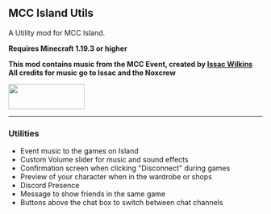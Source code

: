 ## MCC Island Utils

A Utility mod for MCC Island. 

**Requires Minecraft 1.19.3 or higher**

**This mod contains music from the MCC Event, created by [Issac Wilkins](https://open.spotify.com/artist/0AhY6cET8JCq1ARiwnTkGi)**\
**All credits for music go to Issac and the Noxcrew**

<a title="Fabric API" href="https://github.com/FabricMC/fabric">
    <img src="https://i.imgur.com/Ol1Tcf8.png" width="151" height="50" />
</a>

---

### Utilities
- Event music to the games on Island
- Custom Volume slider for music and sound effects
- Confirmation screen when clicking "Disconnect" during games
- Preview of your character when in the wardrobe or shops
- Discord Presence
- Message to show friends in the same game
- Buttons above the chat box to switch between chat channels
